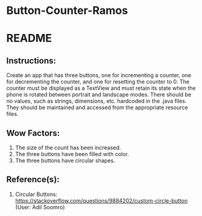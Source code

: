 # Button-Counter-Ramos  
# README  
## Instructions:
Create an app that has three buttons, one for incrementing a counter, one for decrementing the counter, and one for resetting the counter to 0. The counter must be displayed as a TextView and must retain its state when the phone is rotated between portrait and landscape modes. There should be no values, such as strings, dimensions, etc. hardcoded in the .java files. They should be maintained and accessed from the appropriate resource files.

## Wow Factors:
1. The size of the count has been increased.  
2. The three buttons have been filled with color.  
3. The three buttons have circular shapes.  

## Reference(s):
1. Circular Buttons: https://stackoverflow.com/questions/9884202/custom-circle-button (User: Adil Soomro)   

